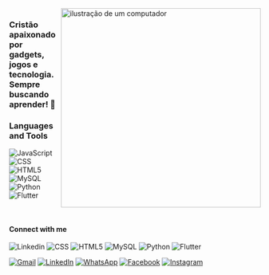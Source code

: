 <img src="https://media.tenor.com/6TdEhZ0g3WQAAAAd/dog-doggo.gif" alt="ilustração de um computador" min-width="400px" max-width="400px" width="400px" align="right">

<h3 align="left"> 
  Cristão apaixonado por gadgets, jogos e tecnologia. <br>
  Sempre buscando aprender! 🚀    
</h3>

<h3 align="left">
Languages and Tools <br>
</h3>

![JavaScript](https://img.shields.io/badge/-JavaScript-26004a?style=flat-square&logo=javascript)
![CSS](https://img.shields.io/badge/-CSS-26004a?style=flat-square&logo=CSS3&logoColor=1572B6)
![HTML5](https://img.shields.io/badge/-HTML5-26004a?style=flat-square&logo=HTML5)
![MySQL](https://img.shields.io/badge/-MySQL-26004a?style=flat-square&logo=mysql)
![Python](https://img.shields.io/badge/-Python-26004a?style=flat-square&logo=python&logoColor=ffdd54)
![Flutter](https://img.shields.io/badge/-Flutter-26004a?style=flat-square&logo=Flutter&logoColor=0490b3)


<br>

<h4 align="left">
  Connect with me
</h4>

![Linkedin](https://img.shields.io/badge/-Linkedin-26004a?style=flat-square&logo=linkedin&link=www.linkedin.com/in/gui-coliveira/)
![CSS](https://img.shields.io/badge/-CSS-26004a?style=flat-square&logo=CSS3&logoColor=1572B6)
![HTML5](https://img.shields.io/badge/-HTML5-26004a?style=flat-square&logo=HTML5)
![MySQL](https://img.shields.io/badge/-MySQL-26004a?style=flat-square&logo=mysql)
![Python](https://img.shields.io/badge/-Python-26004a?style=flat-square&logo=python&logoColor=ffdd54)
![Flutter](https://img.shields.io/badge/-Flutter-26004a?style=flat-square&logo=Flutter&logoColor=0490b3)

<p align="left">
  <a href="#" title="Gmail">
  <img src="https://img.shields.io/badge/-Gmail-FF0000?style=flat-square&labelColor=FF0000&logo=gmail&logoColor=white&link=LINK-DO-SEU-GMAIL" alt="Gmail"/></a>
  <a href="#" title="LinkedIn">
  <img src="https://img.shields.io/badge/-Linkedin-0e76a8?style=flat-square&logo=Linkedin&logoColor=white&link=https://www.linkedin.com/in/gui-coliveira/" alt="LinkedIn"/></a>
  <a href="#" title="WhatsApp">
  <img src="https://img.shields.io/badge/-WhatsApp-25d366?style=flat-square&labelColor=25d366&logo=whatsapp&logoColor=white&link=API-DO-SEU-WHATSAPP" alt="WhatsApp"/></a>
  <a href="#" title="Facebook">
  <img src="https://img.shields.io/badge/-Facebook-3b5998?style=flat-square&labelColor=3b5998&logo=facebook&logoColor=white&link=LINK-DO-SEU-FACEBOOK" alt="Facebook"/></a>
  <a href="#" title="Instagram">
  <img src="https://img.shields.io/badge/-Instagram-DF0174?style=flat-square&labelColor=DF0174&logo=instagram&logoColor=white&link=LINK-DO-SEU-INSTAGRAM" alt="Instagram"/></a>
</p>
